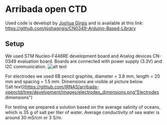 # Arribada open CTD

Used code is developt by [Joshua Girgis](https://github.com/joshagirgis) and is available at this link: https://github.com/joshagirgis/CN0349-Arduino-Based-Library

## Setup

We used STM Nucleo-F446RE development board and Analog devices CN-0349 evaluation board. Boards are connected with power supply (3.3V) and I2C communication.
![alt text](https://github.com/IRNAS/arribada-openctd/tree/development/images/first_setup.png"Setup")

For electrodes we used 6B pencil graphite, diameter = 3.8 mm, length = 20 mm and spacing = 1.5 mm. Dimensions are visible at picture below.  
![alt text](https://github.com/IRNAS/arribada-openctd/tree/development/images/electrodes_dimensions.png"Electrodes dimensions")

For testing we prepared a solution based on the average salinity of oceans, which is 35 g of salt per liter of water. Average conductivity of sea water is around 30 mS/cm or 3 S/m.